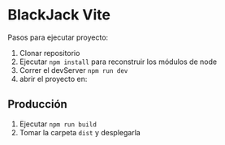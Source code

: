 # BlackJack Vite

Pasos para ejecutar proyecto:

1. Clonar repositorio
2. Ejecutar ```npm install``` para reconstruir los módulos de node
3. Correr el devServer ```npm run dev```
4. abrir el proyecto en: 

## Producción

1. Ejecutar ```npm run build```
2. Tomar la carpeta ```dist``` y desplegarla